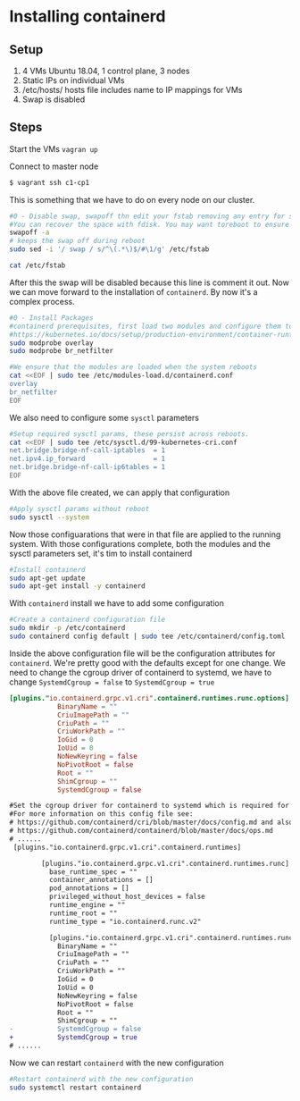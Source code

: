 # Installing containerd

## Setup

1. 4 VMs Ubuntu 18.04, 1 control plane, 3 nodes
2. Static IPs on individual VMs
3. /etc/hosts/ hosts file includes name to IP mappings for VMs
4. Swap is disabled

## Steps

Start the VMs `vagran up`

Connect to master node

```bash
$ vagrant ssh c1-cp1
```

This is something that we have to do on every node on our cluster.

```bash
#0 - Disable swap, swapoff thn edit your fstab removing any entry for swap partions
#You can recover the space with fdisk. You may want toreboot to ensure your config is ok.
swapoff -a
# keeps the swap off during reboot
sudo sed -i '/ swap / s/^\(.*\)$/#\1/g' /etc/fstab

cat /etc/fstab
```

After this the swap will be disabled because this line is comment it out. Now we can move forward to the installation of `containerd`. By now it's a complex process.

```bash
#0 - Install Packages
#containerd prerequisites, first load two modules and configure them to load on boot
#https://kubernetes.io/docs/setup/production-environment/container-runtimes/
sudo modprobe overlay
sudo modprobe br_netfilter

#We ensure that the modules are loaded when the system reboots
cat <<EOF | sudo tee /etc/modules-load.d/containerd.conf
overlay
br_netfilter
EOF
``` 

We also need to configure some `sysctl` parameters

```bash
#Setup required sysctl params, these persist across reboots.
cat <<EOF | sudo tee /etc/sysctl.d/99-kubernetes-cri.conf
net.bridge.bridge-nf-call-iptables  = 1
net.ipv4.ip_forward                 = 1
net.bridge.bridge-nf-call-ip6tables = 1
EOF
```

With the above file created, we can apply that configuration

```bash
#Apply sysctl params without reboot
sudo sysctl --system
```

Now those configuarations that were in that file are applied to the running system. With those configurations complete, both the modules and the sysctl parameters set, it's tim to install containerd

```bash
#Install containerd
sudo apt-get update
sudo apt-get install -y containerd
```

With `containerd` install we have to add some configuration

```bash
#Create a containerd configuration file
sudo mkdir -p /etc/containerd
sudo containerd config default | sudo tee /etc/containerd/config.toml
```

Inside the above configuration file will be the configuration  attributes for `containerd`. We're pretty good with the defaults except for one change. We need to change the cgroup driver of containerd to systemd, we have to change `SystemdCgroup = false` to `SystemdCgroup = true`

```conf
[plugins."io.containerd.grpc.v1.cri".containerd.runtimes.runc.options]
            BinaryName = ""
            CriuImagePath = ""
            CriuPath = ""
            CriuWorkPath = ""
            IoGid = 0
            IoUid = 0
            NoNewKeyring = false
            NoPivotRoot = false
            Root = ""
            ShimCgroup = ""
            SystemdCgroup = false
``` 

```diff
#Set the cgroup driver for containerd to systemd which is required for the kubelet.
#For more information on this config file see:
# https://github.com/containerd/cri/blob/master/docs/config.md and also
# https://github.com/containerd/containerd/blob/master/docs/ops.md
# ......
 [plugins."io.containerd.grpc.v1.cri".containerd.runtimes]

        [plugins."io.containerd.grpc.v1.cri".containerd.runtimes.runc]
          base_runtime_spec = ""
          container_annotations = []
          pod_annotations = []
          privileged_without_host_devices = false
          runtime_engine = ""
          runtime_root = ""
          runtime_type = "io.containerd.runc.v2"

          [plugins."io.containerd.grpc.v1.cri".containerd.runtimes.runc.options]
            BinaryName = ""
            CriuImagePath = ""
            CriuPath = ""
            CriuWorkPath = ""
            IoGid = 0
            IoUid = 0
            NoNewKeyring = false
            NoPivotRoot = false
            Root = ""
            ShimCgroup = ""
-           SystemdCgroup = false
+           SystemdCgroup = true
# ...... 
```

Now we can restart `containerd` with the new configuration

```bash
#Restart containerd with the new configuration
sudo systemctl restart containerd
```
